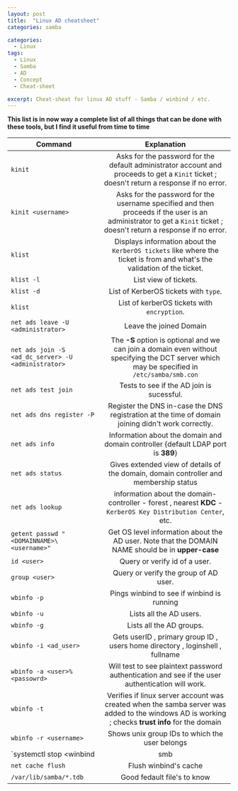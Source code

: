 ```yaml
---
layout: post
title:  "Linux AD cheatsheet"
categories: samba

categories:
  - Linux
tags:
  - Linux
  - Samba
  - AD
  - Concept
  - Cheat-sheet

excerpt: Cheat-sheat for linux AD stuff - Samba / winbind / etc.
---
```


**This list is in now way a complete list of all things that can be done with these tools, but I find it useful from time to time**



| Command        | Explanation  |
| ------------- |:-------------:|
| `kinit`      | Asks for the password for the default administrator account and proceeds to get a `Kinit` ticket ; doesn't return a response if no error. |
| `kinit <username>`      | Asks for the password for the username specified and then  proceeds if the user is an administrator to get a `Kinit` ticket ; doesn't return a response if no error. |
| `klist`      | Displays information about the `KerberOS tickets` like where the ticket is from and what's the validation of the ticket. |
| `klist -l`      |  List view of tickets. |
| `klist -d `      | List of KerberOS tickets with `type`.  |
| `klist`      |  List of kerberOS tickets with `encryption`. |
| `net ads leave -U <administrator>`      | Leave the joined Domain |
| `net ads join -S <ad_dc_server> -U <administrator>`      |  The **-S** option is optional and we can join a domain even without specifying the DCT server which may be specified in `/etc/samba/smb.con` |
| `net ads test join`      | Tests to see if the AD join is sucessful. |
| `net ads dns register -P`      | Register the DNS in-case the DNS registration at the time of domain joining didn't work correctly. |
| `net ads info`      | Information about the domain and domain controller {default LDAP port is **389**} |
| `net ads status`      | Gives extended view of details of the domain, domain controller and membership status |
| `net ads lookup`      | information about the domain-controller - forest , nearest **KDC** - `KerberOS Key Distribution Center`, etc. |
| `getent passwd "<DOMAINNAME>\<username>"`      | Get OS level information about the AD user. Note that the DOMAIN NAME should be in **upper-case**  |
| `id <user>`      | Query or verify id of a user.  |
| `group <user>`      | Query or verify the group of AD user.  |
| `wbinfo -p`      | Pings winbind to see if winbind is running  |
| `wbinfo -u`      | Lists all the AD users. |
| `wbinfo -g`      | Lists all the AD groups. |
| `wbinfo -i <ad_user>`      | Gets userID , primary group ID , users home directory , loginshell , fullname |
| `wbinfo -a <user>%<passowrd>`      | Will test to see plaintext password authentication and see if the user authentication will work. |
| `wbinfo -t`      | Verifies if linux server account was created when the samba server was added to the windows AD is working ; checks **trust info** for the domain  |
| `wbinfo -r <username>`      | Shows unix group IDs to which the user belongs  |
| `systemctl stop <winbind|smb|nmb>`      | Does what it says it does! |
| `net cache flush`      | Flush winbind's cache |
| `/var/lib/samba/*.tdb`      | Good fedault file's to know |
